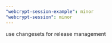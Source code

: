 ```yaml
---
"webcrypt-session-example": minor
"webcrypt-session": minor
---
```


use changesets for release management

